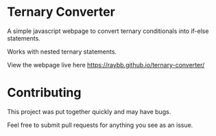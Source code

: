 # Ternary Converter
A simple javascript webpage to convert ternary conditionals into if-else statements.

Works with nested ternary statements.

View the webpage live here https://raybb.github.io/ternary-converter/

# Contributing
This project was put together quickly and may have bugs.

Feel free to submit pull requests for anything you see as an issue.
